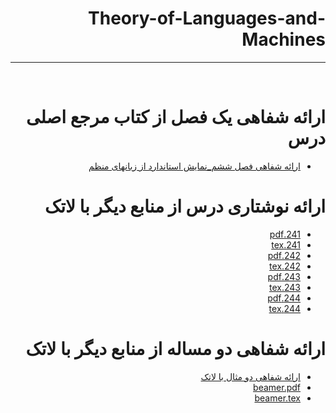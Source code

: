 <div dir="rtl">

# Theory-of-Languages-and-Machines
---

<br>

# ارائه شفاهی یک فصل از کتاب مرجع اصلی درس
- [ارائه شفاهی فصل ششم_نمایش استاندارد از زبانهای منظم]()

# ارائه نوشتاری درس از منابع دیگر با لاتک
- [241.pdf](https://s16.picofile.com/file/8420569326/241.pdf.html)
- [241.tex](https://s17.picofile.com/file/8420569218/241.tex.html)
- [242.pdf](https://s16.picofile.com/file/8420569426/242.pdf.html)
- [242.tex](https://s16.picofile.com/file/8420569484/242.tex.html)
- [243.pdf](https://s16.picofile.com/file/8420587418/243.pdf.html)
- [243.tex](https://s17.picofile.com/file/8420587484/243.tex.html)
- [244.pdf]()
- [244.tex]()

# ارائه شفاهی دو مساله از منابع دیگر با لاتک
- [ارائه شفاهی دو مثال با لاتک]()
- [beamer.pdf]()
- [beamer.tex]()


